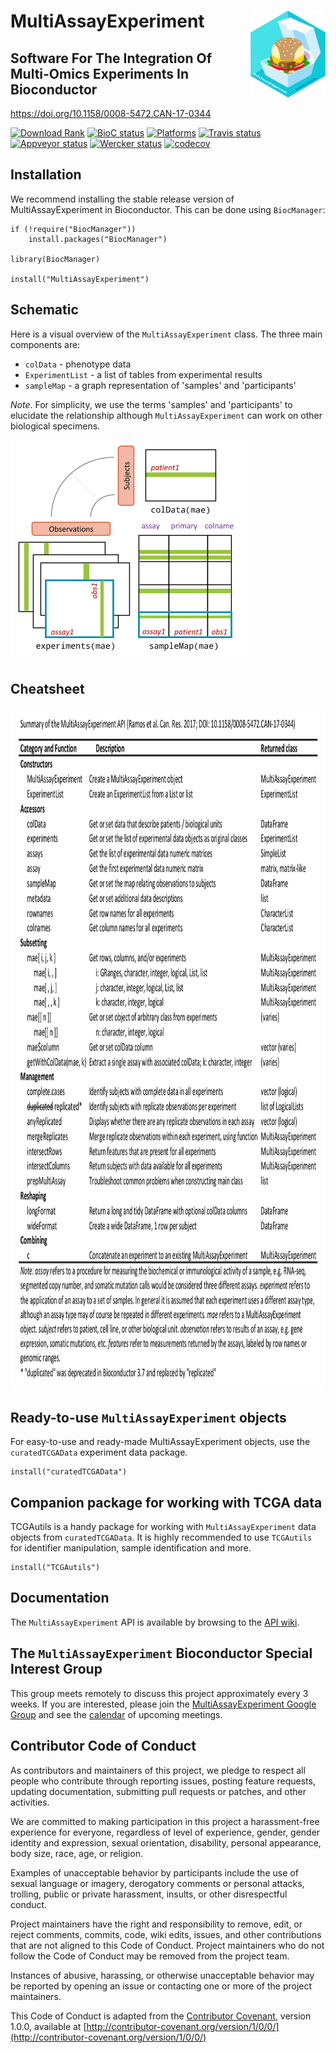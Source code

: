 # MultiAssayExperiment <a href='https://waldronlab.io/MultiAssayExperiment'><img src='https://raw.githubusercontent.com/Bioconductor/BiocStickers/master/MultiAssayExperiment/MultiAssayExperiment.png' align="right" height="139" /></a>

## Software For The Integration Of Multi-Omics Experiments In Bioconductor

https://doi.org/10.1158/0008-5472.CAN-17-0344

[![Download Rank](https://bioconductor.org/shields/downloads/release/MultiAssayExperiment.svg "download rank")](https://bioconductor.org/packages/stats/bioc/MultiAssayExperiment)
[![BioC status](http://www.bioconductor.org/shields/build/release/bioc/MultiAssayExperiment.svg "Bioc build status")](https://bioconductor.org/checkResults/release/bioc-LATEST/MultiAssayExperiment)
[![Platforms](http://www.bioconductor.org/shields/availability/release/MultiAssayExperiment.svg "Platform availability")](https://www.bioconductor.org/packages/release/bioc/html/MultiAssayExperiment.html#archives)
[![Travis status](https://travis-ci.org/waldronlab/MultiAssayExperiment.svg?branch=master "TravisCI status")](https://travis-ci.org/waldronlab/MultiAssayExperiment)
[![Appveyor status](https://ci.appveyor.com/api/projects/status/rf25e9h995wnto7n/branch/master?svg=true "Appveyor status")](https://ci.appveyor.com/project/LiNk-NY/multiassayexperiment-94gjw/branch/master)
[![Wercker status](https://app.wercker.com/status/2aa523f23142715771256b85187d7bcb/s/master "Wercker status")](https://app.wercker.com/project/byKey/2aa523f23142715771256b85187d7bcb)
[![codecov](https://codecov.io/gh/waldronlab/MultiAssayExperiment/branch/master/graph/badge.svg "codecov coverage")](https://codecov.io/gh/waldronlab/MultiAssayExperiment)

## Installation

We recommend installing the stable release version of MultiAssayExperiment in
Bioconductor. This can be done using `BiocManager`:

```
if (!require("BiocManager"))
    install.packages("BiocManager")

library(BiocManager)

install("MultiAssayExperiment")
```

## Schematic

Here is a visual overview of the `MultiAssayExperiment` class.
The three main components are:

* `colData` - phenotype data
* `ExperimentList` - a list of tables from experimental results
* `sampleMap` - a graph representation of 'samples' and 'participants'

_Note_. For simplicity, we use the terms 'samples' and 'participants' to
elucidate the relationship although `MultiAssayExperiment` can work on other
biological specimens.

<img src="vignettes/MultiAssayExperiment.png" alt="MultiAssayExperiment schematic"/>

## Cheatsheet

<a href="https://github.com/waldronlab/cheatsheets/blob/master/MultiAssayExperiment_QuickRef.pdf"><img src="https://raw.githubusercontent.com/waldronlab/cheatsheets/master/pngs/MultiAssayExperiment_QuickRef.png" width="989" height="1091"/></a>

## Ready-to-use `MultiAssayExperiment` objects

For easy-to-use and ready-made MultiAssayExperiment objects, use the
`curatedTCGAData` experiment data package.

```
install("curatedTCGAData")
```

## Companion package for working with TCGA data

TCGAutils is a handy package for working with `MultiAssayExperiment` data
objects from `curatedTCGAData`. It is highly recommended to use `TCGAutils` for
identifier manipulation, sample identification and more.

```
install("TCGAutils")
```

## Documentation

The `MultiAssayExperiment` API is available by browsing to the
[API wiki](https://github.com/waldronlab/MultiAssayExperiment/wiki/MultiAssayExperiment-API).

## The `MultiAssayExperiment` Bioconductor Special Interest Group

This group meets remotely to discuss this project approximately every 3 weeks.
If you are interested, please join the
[MultiAssayExperiment Google Group](https://groups.google.com/forum/#!forum/biocmultiassay)
and see the
[calendar](https://www.google.com/calendar/embed?src=9ar0qc8mpkv6b9intgmdcdf0ss%40group.calendar.google.com&ctz=America/New_York)
of upcoming meetings.

## Contributor Code of Conduct

As contributors and maintainers of this project, we pledge to respect
all people who contribute through reporting issues, posting feature
requests, updating documentation, submitting pull requests or patches,
and other activities.

We are committed to making participation in this project a
harassment-free experience for everyone, regardless of level of
experience, gender, gender identity and expression, sexual
orientation, disability, personal appearance, body size, race, age, or
religion.

Examples of unacceptable behavior by participants include the use of
sexual language or imagery, derogatory comments or personal attacks,
trolling, public or private harassment, insults, or other
disrespectful conduct.

Project maintainers have the right and responsibility to remove, edit,
or reject comments, commits, code, wiki edits, issues, and other
contributions that are not aligned to this Code of Conduct. Project
maintainers who do not follow the Code of Conduct may be removed from
the project team.

Instances of abusive, harassing, or otherwise unacceptable behavior
may be reported by opening an issue or contacting one or more of the
project maintainers.

This Code of Conduct is adapted from the [Contributor
Covenant](http://contributor-covenant.org), version 1.0.0, available
at
[http://contributor-covenant.org/version/1/0/0/](http://contributor-covenant.org/version/1/0/0/)
